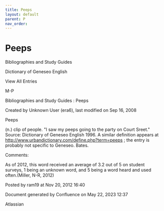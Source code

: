 ```yaml
---
title: Peeps
layout: default
parent: P
nav_order:
---
```


# Peeps

Bibliographies and Study Guides

Dictionary of Geneseo English

View All Entries

M-P

Bibliographies and Study Guides : Peeps

Created by  Unknown User (era6), last modified on Sep 16, 2008

Peeps

(n.) clip of people. &quot;I saw my peeps going to the party on Court Sreet.&quot; Source: Dictionary of Geneseo English 1996. A similar definition appears at http://www.urbandictionary.com/define.php?term=peeps ; the entry is probably not specific to Geneseo. Bates.

Comments:

As of 2012, this word received an average of 3.2 out of 5 on student surveys, 1 being an unknown word, and 5 being a word heard and used often.(Miller, N-R, 2012)

Posted by ram19 at Nov 20, 2012 16:40

Document generated by Confluence on May 22, 2023 12:37

Atlassian
